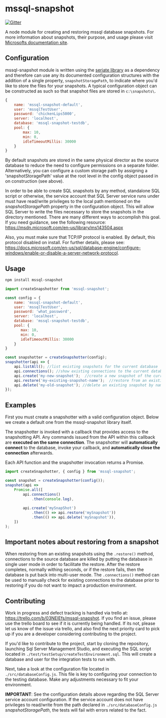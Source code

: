 # mssql-snapshot

[![Gitter](https://badges.gitter.im/Join%20Chat.svg)](https://gitter.im/mssql-snapshot/)

A node module for creating and restoring mssql database snapshots.
For more information about snapshots, their purpose, and usage
please visit [Microsofts documentation site](https://msdn.microsoft.com/en-us/library/ms175158(v=sql.110).aspx).

## Configuration
mssql-snapshot module is written using the 
[seriate library](https://github.com/LeanKit-Labs/seriate) as a
dependency and therefore can use any its documented configuration structures
with the addition of a single property, `snapshotStoragePath`, to
indicate where you'd like to store the files for your snapshots.  A
typical configuration object can be constructed as such so that 
snapshot files are stored in `c:\snapshots\`.

```javascript
{
    name: 'mssql-snapshot-default',
    user: 'mssqlTestUser',
    password: 'chickenLips5000',
    server: 'localhost',
    database: 'mssql-snapshot-testdb',
    pool: {
        max: 10,
        min: 0,
        idleTimeoutMillis: 30000
    }
}    
```
By default snapshots are stored in the same physical director as
the source database to reduce the need to configure permissions 
on a separate folder.  Alternatively, you can configure a custom
storage path by assigning a 'snapshotStoragePath' value at the
root level in the config object passed in on construction (see above).

In order to be able to create SQL snapshots by any method,
standalone SQL script or otherwise, the service account that
SQL Server service runs under must have read/write privileges
to the local path mentioned on the *snapshotStoragePath* property
in the configuration object.  This will allow SQL Server to
write the files necessary to store the snapshots in
the directory mentioned.  There are many different
ways to accomplish this goal.  If you need guidance, see the
following resource:  https://msdn.microsoft.com/en-us/library/ms143504.aspx

Also, you must make sure that TCP/IP protocol is enabled.  By default, this
 protocol disabled on install.  For further details, please see:  https://docs.microsoft.com/en-us/sql/database-engine/configure-windows/enable-or-disable-a-server-network-protocol.

## Usage

```bash
npm install mssql-snapshot
```

```javascript
import createSnapshotter from 'mssql-snapshot';

const config = {
    name: 'mssql-snapshot-default',
    user: 'mssqlTestUser',
    password: 'what_password',
    server: 'localhost',
    database: 'mssql-snapshot-testdb',
    pool: {
       max: 10,
       min: 0,
       idleTimeoutMillis: 30000
    }
}

const snapshotter = createSnapshotter(config);
snapshotter(api => {
	api.listAll(); //list existing snapshots for the current database
    api.connections(); //show existing connections to the current database excluding your own connection
    api.create('my-new-snapshot');  //create a new snapshot of the current database
    api.restore('my-existing-snapshot-name');  //restore from an existing snapshot
    api.delete('my-old-snapshot'); //delete an existing snapshot by name
});
```

## Examples
First you must create a snapshotter with a valid configuration object. Below we create a default one from the mssql-snapshot library itself.

The snapshotter is invoked with a callback that provides access to the snapshotting API. Any commands issued from the API within this callback are **executed on the same connection**. The snapshotter will **automatically connect** to the database, invoke your callback, and **automatically close the connection** afterwards.

Each API function and the snapshotter invocation returns a Promise.

```javascript
import createSnapshotter, { config } from 'mssql-snapshot';

const snapshot = createSnapshotter(config());
snapshot(api => 
    Promise.all([ 
        api.connections()
            .then(console.log),
        
        api.create('mySnapShot')
            .then(() => api.restore('mySnapshot'))
            .then(() => api.delete('mySnapshot')),
    ])
);
```

## Important notes about restoring from a snapshot
When restoring from an existing snapshots using the `.restore()` method,
connections to the source database are killed by putting the
database in single user mode in order to facilitate the restore.
After the restore completes, normally withing seconds,
or if the restore fails, then the database is put back into multi-user mode.
The `.connections()` method can be used to manually check for existing connections
to the database prior to restoring if you do not want to impact a production
environment.

## Contributing
Work in progress and defect tracking is handled via trello at:  https://trello.com/b/03NEIEfs/mssql-snapshot.
If you find an issue, please use the trello board to see if it
is currently being handled.  If its not, please let us know of the issue
via trello, and also find the next priority card to pick up if
you are a developer considering contributing to the project.

If you'd like to contribute to the project, start by cloning the
repository, launching Sql Server Management Studio, and executing
the SQL script located in `./test/testSetup/createTestEnvironment.sql`.
This will create a database and user for the integration tests to
run with.

Next, take a look at the configuration file located in
`./src/databaseConfig.js`. This file is key to configuring your
connection to the testing database.  Make any adjustments necessary
to fit your environment.

**IMPORTANT**:  See the configuration details above regarding the 
SQL Server service account configuration.  If the service
account does not have privileges to read/write from the path declared 
in `./src/databaseConfig.js` *snapshotStoragePath*, the tests will fail
with errors related to the fact.

